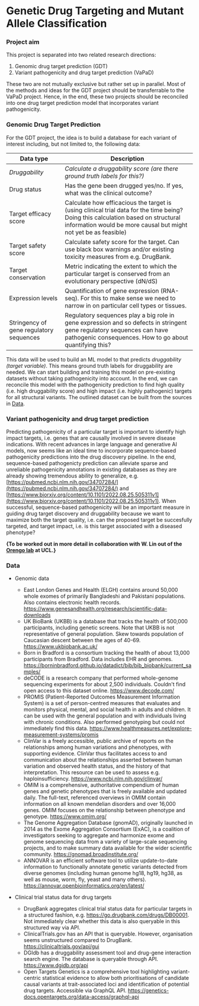 # Genetic Drug Targeting and Mutant Allele Classification
### Project aim
This project is separated into two related research directions: 

1) Genomic drug target prediction (GDT) 
2) Variant pathogenicity and drug target prediction (VaPaD)

These two are not mutually exclusive but rather set up in parallel. Most of the methods and ideas for the GDT project should be transferrable to the VaPaD project. Hence, in the end, these two projects should be reconciled into one drug target prediction model that incorporates variant pathogenicity.

### Genomic Drug Target Prediction
For the GDT project, the idea is to build a database for each variant of interest including, but not limited to, the following data: 

| Data type                                 |Description                                                                          |
|-------------------------------------------|-------------------------------------------------------------------------------------|
| <em>Druggability </em>                    | <em> Calculate a druggability score (are there ground truth labels for this?) </em> |
| Drug status                               | Has the gene been drugged yes/no. If yes, what was the clinical outcome?            |
| Target efficacy score                     | Calculate how efficacious the target is (using clinical trial data for the time being? Doing this calculation based on structural information would be more causal but might not yet be as feasible)                                            |
| Target safety score                       | Calculate safety score for the target. Can use black box warnings and/or existing toxicity measures from e.g. DrugBank.                                                                                                                         |
| Target conservation                       | Metric indicating the extent to which the particular target is conserved from an evolutionary perspective (dN/dS)                                                                                                                           |
| Expression levels                         | Quantification of gene expression (RNA-seq). For this to make sense we need to narrow in on particular cell types or tissues.                                                                                                                 |
| Stringency of gene regulatory sequences   | Regulatory sequences play a big role in gene expression and so defects in stringent gene regulatory sequences can have pathogenic consequences. How to go about quantifying this?                                                               |

This data will be used to build an ML model to that predicts <em>druggability (target variable)</em>. This means ground truth labels for druggability are needed. We can start building and training this model on pre-existing datasets without taking pathogenicity into account. In the end, we can reconcile this model with the pathogenicity prediction to find high quality (i.e. high druggability score) and high impact (i.e. highly pathogenic) targets for all structural variants. The outlined dataset can be built from the sources in [Data](#data). 

### Variant pathogenicity and drug target prediction
Predicting pathogenicity of a particular target is important to identify high impact targets, i.e. genes that are causally involved in severe disease indications. With recent advances in large language and generative AI models, now seems like an ideal time to incorporate sequence-based pathogenicity predictions into the drug discovery pipeline. In the end, sequence-based pathogenicty prediction can alleviate sparse and unreliable pathogenicity annotations in existing databases as they are already showing tremendous ability to generalize, e.g. [https://pubmed.ncbi.nlm.nih.gov/34707284/](https://pubmed.ncbi.nlm.nih.gov/34707284/) and [https://www.biorxiv.org/content/10.1101/2022.08.25.505311v1](https://www.biorxiv.org/content/10.1101/2022.08.25.505311v1). When successful, sequence-based pathogenicity will be an important measure in guiding drug target discovery and druggability because we want to maximize both the target quality, i.e. can the proposed target be succesfully targeted, and target impact, i.e. is this target associated with a diseased phenotype? 

<b>{To be worked out in more detail in collaboration with W. Lin out of the [Orengo lab](https://www.ucl.ac.uk/orengo-group/welcome-christine-orengos-group) at UCL.}</b>

### Data

- Genomic data
  - East London Genes and Health (ELGH) contains around 50,000 whole exomes of primarily Bangladeshi and Pakistani populations. Also contains electronic health records. https://www.genesandhealth.org/research/scientific-data-downloads
  - UK BioBank (UKBB) is a database that tracks the health of 500,000 participants, including genetic screens. Note that UKBB is not representative of general population. Skew towards population of Caucasian descent between the ages of 40-69.  https://www.ukbiobank.ac.uk/
  - Born in Bradford is a consortium tracking the health of about 13,000 participants from Bradford. Data includes EHR and genomes. https://borninbradford.github.io/datadict/bib/bib_biobank/current_samples/
  - deCODE is a research company that performed whole-genome sequencing experiments for about 2,500 individuals. Couldn't find open access to this dataset online. https://www.decode.com/
  - PROMIS (Patient-Reported Outcomes Measurement Information System) is a set of person-centred measures that evaluates and monitors physical, mental, and social health in adults and children. It can be used with the general population and with individuals living with chronic conditions. Also performed genotyping but could not immediately find this data. https://www.healthmeasures.net/explore-measurement-systems/promis 
  - ClinVar is a freely accessible, public archive of reports on the relationships among human variations and phenotypes, with supporting evidence. ClinVar thus facilitates access to and communication about the relationships asserted between human variation and observed health status, and the history of that interpretation. This resource can be used to assess e.g. haploinsufficiency. https://www.ncbi.nlm.nih.gov/clinvar/
  - OMIM is a comprehensive, authoritative compendium of human genes and genetic phenotypes that is freely available and updated daily. The full-text, referenced overviews in OMIM contain information on all known mendelian disorders and over 16,000 genes. OMIM focuses on the relationship between phenotype and genotype. https://www.omim.org/
  - The Genome Aggregation Database (gnomAD), originally launched in 2014 as the Exome Aggregation Consortium (ExAC), is a coalition of investigators seeking to aggregate and harmonize exome and genome sequencing data from a variety of large-scale sequencing projects, and to make summary data available for the wider scientific community. https://gnomad.broadinstitute.org/
  - ANNOVAR is an efficient software tool to utilize update-to-date information to functionally annotate genetic variants detected from diverse genomes (including human genome hg18, hg19, hg38, as well as mouse, worm, fly, yeast and many others). https://annovar.openbioinformatics.org/en/latest/ 

- Clinical trial status data for drug targets 
  - DrugBank aggregates clinical trial status data for particular targets in a structured fashion, e.g. https://go.drugbank.com/drugs/DB00001. Not immediately clear whether this data is also queryable in this structured way via API. 
  - ClinicalTrials.gov has an API that is queryable. However, organisation seems unstructured compared to DrugBank. https://clinicaltrials.gov/api/gui
  - DGIdb has a druggability assessment tool and drug-gene interaction search engine. The database is queryable through API. https://www.dgidb.org/api
  - Open Targets Genetics is a comprehensive tool highlighting variant-centric statistical evidence to allow both prioritisations of candidate causal variants at trait-associated loci and identification of potential drug targets. Accessible via GraphQL API. https://genetics-docs.opentargets.org/data-access/graphql-api
